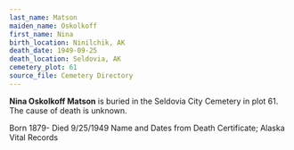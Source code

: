 ```yaml
---
last_name: Matson
maiden_name: Oskolkoff
first_name: Nina
birth_location: Ninilchik, AK
death_date: 1949-09-25
death_location: Seldovia, AK
cemetery_plot: 61
source_file: Cemetery Directory
---
```

**Nina Oskolkoff  Matson** is buried in the Seldovia City Cemetery in plot 61.  The cause of death is unknown.



Born 1879- Died 9/25/1949 Name and Dates from Death Certificate; Alaska Vital Records

